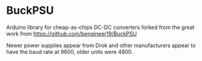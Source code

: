 # BuckPSU
Arduino library for cheap-as-chips DC-DC converters forked from the great work from https://github.com/bengineer19/BuckPSU

Newer power supplies appear from Drok and other manufacturers appear to have the baud rate at 9600, older units were 4800.

